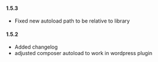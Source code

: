 #### 1.5.3
* Fixed new autoload path to be relative to library

#### 1.5.2
* Added changelog
* adjusted composer autoload to work in wordpress plugin
